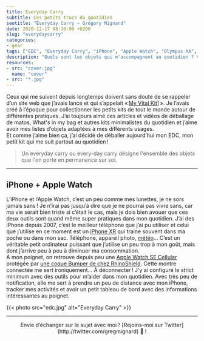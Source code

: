 ```yaml
---
title: Everyday Carry
subtitle: Ces petits trucs du quotidien
seotitle: "Everyday Carry — Grégory Mignard"
date: 2020-12-17 08:30:00 +0200
slug: "everydaycarry"
categories:
- gear
tags: ["EDC", "Everyday Carry", "iPhone", "Apple Watch", "Olympus XA", "Carnet", "Field Notes", "Argentique", "Couteau", "Geek", "Minimalisme"]
description: "Quels sont les objets qui m'accompagnent au quotidien ? Voici la réponse avec mon Everyday Carry."
resources:
- src: "cover.jpg"
  name: "cover"
- src: "*.jpg"
---
```


Ceux qui me suivent depuis longtemps doivent sans doute de se rappeler d’un site web que j’avais lancé et qui s’appelait « [My Vital Kit](https://myvitalkit-blog.tumblr.com/)] ». Je l’avais créé à l’époque pour collectionner les petits kits de tout le monde autour de différentes pratiques. J’ai toujours aimé ces articles et vidéos de déballage de matos, What's in my bag et autres kits minimalistes du quotidien et j’aime avoir mes listes d’objets adaptées à mes différents usages.  
Et comme j’aime bien ça, j’ai décidé de déballer aujourd’hui mon EDC, mon petit kit qui me suit partout au quotidien !

> Un everyday carry ou every-day carry désigne l'ensemble des objets que l'on porte en permanence sur soi.

***

## iPhone + Apple Watch

L’iPhone et l’Apple Watch, c’est un peu comme mes lunettes, je ne sors jamais sans ! Je n’irai pas jusqu’à dire que je ne pourrai pas vivre sans, car ma vie serait bien triste si c’était le cas, mais je dois bien avouer que ces deux outils sont quand même super pratiques dans mon quotidien. J’ai des iPhone depuis 2007, c’est le meilleur téléphone que j’ai pu utiliser et celui que j’utilise en ce moment est un [iPhone XR](https://amzn.to/3p1HCqi) qui traine souvent dans ma poche ou dans mon sac. Téléphone, appareil photo, [météo](https://gregorymignard.com/la-bonne-meteo/)… C’est un véritable petit ordinateur puissant que j’utilise un peu trop à mon goût, mais dont j’arrive peu à peu à diminuer ma consommation.  
À mon poignet, on retrouve depuis peu une [Apple Watch SE Cellular](https://amzn.to/3nzwn8w) protégée par [une coque Bumper de chez RhinoShield](https://amzn.to/2Kwz5wS). Cette montre connectée me sert ironiquement… À déconnecter ! J’y ai configuré le strict minimum avec des outils pour m’aider dans mon quotidien. Avec très peu de notification, elle me sert à prendre un peu de distance avec mon iPhone, tracker mes activités et avoir un petit tableau de bord avec des informations intéressantes au poignet.

{{< photo src="edc.jpg" alt="Everyday Carry" >}}

***

<center>Envie d’échanger sur le sujet avec moi ? [Rejoins-moi sur Twitter](http://twitter.com/gregmignard) 🐥 !</center>
